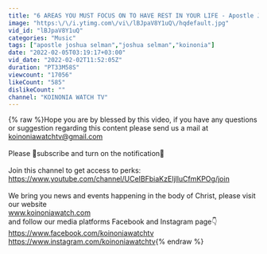 ```yaml
---
title: "6 AREAS YOU MUST FOCUS ON TO HAVE REST IN YOUR LIFE - Apostle Joshua Selman"
image: "https:\/\/i.ytimg.com\/vi\/lBJpaV8Y1uQ\/hqdefault.jpg"
vid_id: "lBJpaV8Y1uQ"
categories: "Music"
tags: ["apostle joshua selman","joshua selman","koinonia"]
date: "2022-02-05T03:19:17+03:00"
vid_date: "2022-02-02T11:52:05Z"
duration: "PT33M58S"
viewcount: "17056"
likeCount: "585"
dislikeCount: ""
channel: "KOINONIA WATCH TV"
---
```

{% raw %}Hope you are by blessed by this video, if you have any questions or suggestion regarding this content please send us a mail at koinoniawatchtv@gmail.com<br /><br />Please 🤗subscribe and turn on the notification🔔 <br /><br />Join this channel to get access to perks:<br /><a rel="nofollow" target="blank" href="https://www.youtube.com/channel/UCeIBFbiaKzEIjlluCfmKPOg/join">https://www.youtube.com/channel/UCeIBFbiaKzEIjlluCfmKPOg/join</a><br /><br />We bring you news and events happening in the body of Christ, please visit our website<br />www.koinoniawatch.com<br />and follow our media platforms Facebook and Instagram page👇<br /><a rel="nofollow" target="blank" href="https://www.facebook.com/koinoniawatchtv">https://www.facebook.com/koinoniawatchtv</a><br /><a rel="nofollow" target="blank" href="https://www.instagram.com/koinoniawatchtv">https://www.instagram.com/koinoniawatchtv</a>{% endraw %}
